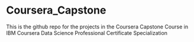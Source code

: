 # Coursera_Capstone
This is the github repo for the projects in the Coursera Capstone Course in IBM Coursera Data Science Professional Certificate Specialization
